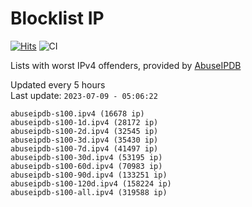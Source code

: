 # Blocklist IP

[![Hits](https://hits.seeyoufarm.com/api/count/incr/badge.svg?url=https%3A%2F%2Fgithub.com%2Fborestad%2Fblocklist-ip%2F&count_bg=%2379C83D&title_bg=%23555555&icon=&icon_color=%23E7E7E7&title=hits&edge_flat=false)](https://hits.seeyoufarm.com)  ![CI](https://img.shields.io/github/workflow/status/borestad/blocklist-ip/CI?style=flat-square)

Lists with worst IPv4 offenders, provided by [AbuseIPDB](https://www.abuseipdb.com/)

<!-- FOOTER-PLACEHOLDER -->
Updated every 5 hours<br>
Last update: `2023-07-09 - 05:06:22`
```
abuseipdb-s100.ipv4 (16678 ip)
abuseipdb-s100-1d.ipv4 (28172 ip)
abuseipdb-s100-2d.ipv4 (32545 ip)
abuseipdb-s100-3d.ipv4 (35430 ip)
abuseipdb-s100-7d.ipv4 (41497 ip)
abuseipdb-s100-30d.ipv4 (53195 ip)
abuseipdb-s100-60d.ipv4 (70983 ip)
abuseipdb-s100-90d.ipv4 (133251 ip)
abuseipdb-s100-120d.ipv4 (158224 ip)
abuseipdb-s100-all.ipv4 (319588 ip)
```
